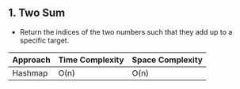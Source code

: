 ## 1. Two Sum

-   Return the indices of the two numbers such that they add up to a specific target.

| Approach | Time Complexity | Space Complexity |
| -------- | --------------- | ---------------- |
| Hashmap  | O(n)            | O(n)             |
